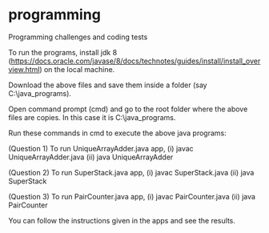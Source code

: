 # programming
Programming challenges and coding tests

To run the programs, install jdk 8 (https://docs.oracle.com/javase/8/docs/technotes/guides/install/install_overview.html) on the local machine.

Download the above files and save them inside a folder (say C:\java_programs\).

Open command prompt (cmd) and go to the root folder where the above files are copies. In this case it is C:\java_programs.

Run these commands in cmd to execute the above java programs:

(Question 1) To run UniqueArrayAdder.java app,
(i) javac UniqueArrayAdder.java
(ii) java UniqueArrayAdder

(Question 2) To run SuperStack.java app,
(i) javac SuperStack.java
(ii) java SuperStack

(Question 3) To run PairCounter.java app,
(i) javac PairCounter.java
(ii) java PairCounter



You can follow the instructions given in the apps and see the results.
